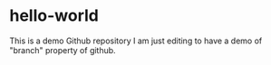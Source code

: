 # hello-world
This is a demo Github repository
I am just editing to have a demo of "branch" property of github.
